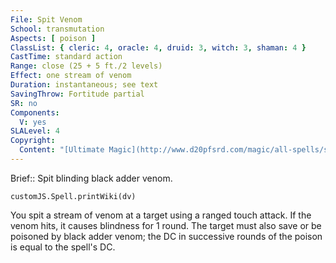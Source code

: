 ```yaml
---
File: Spit Venom
School: transmutation
Aspects: [ poison ]
ClassList: { cleric: 4, oracle: 4, druid: 3, witch: 3, shaman: 4 }
CastTime: standard action
Range: close (25 + 5 ft./2 levels)
Effect: one stream of venom
Duration: instantaneous; see text
SavingThrow: Fortitude partial
SR: no
Components:
  V: yes
SLALevel: 4
Copyright:
  Content: "[Ultimate Magic](http://www.d20pfsrd.com/magic/all-spells/s/spit-venom)"
---
```

Brief:: Spit blinding black adder venom.

```dataviewjs
customJS.Spell.printWiki(dv)
```

You spit a stream of venom at a target using a ranged touch attack. If the venom hits, it causes blindness for 1 round. The target must also save or be poisoned by black adder venom; the DC in successive rounds of the poison is equal to the spell's DC.
